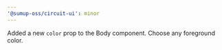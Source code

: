 ```yaml
---
'@sumup-oss/circuit-ui': minor
---
```


Added a new `color` prop to the Body component. Choose any foreground color.
